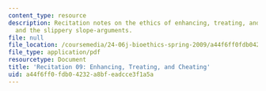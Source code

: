 ```yaml
---
content_type: resource
description: Recitation notes on the ethics of enhancing, treating, and cheating,
  and the slippery slope-arguments.
file: null
file_location: /coursemedia/24-06j-bioethics-spring-2009/a44f6ff0fdb04232a8bfeadcce3f1a5a_MIT24_06Js09_rec09.pdf
file_type: application/pdf
resourcetype: Document
title: 'Recitation 09: Enhancing, Treating, and Cheating'
uid: a44f6ff0-fdb0-4232-a8bf-eadcce3f1a5a
---
```

